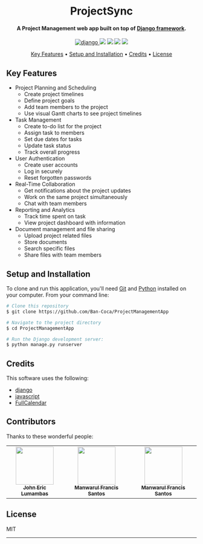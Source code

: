<h1 align="center">
  <!-- <br>
  <a href="http://www.amitmerchant.com/electron-markdownify"><img src="https://raw.githubusercontent.com/amitmerchant1990/electron-markdownify/master/app/img/markdownify.png" alt="Markdownify" width="200"></a>
  <br> -->
  ProjectSync
  <br>
</h1>

<h4 align="center">A Project Management web app built on top of <a href="https://www.djangoproject.com/" target="_blank">Django framework</a>.</h4>

<p align="center">
  <a href="https://badge.fury.io/for/py/django?icon=t">
    <img src="https://img.shields.io/badge/Django-092E20?style=for-the-badge&logo=django&logoColor=green"
         alt="django">
  </a>
  <a>
    <img src="https://img.shields.io/badge/ChatGPT-74aa9c?style=for-the-badge&logo=openai&logoColor=white">
  </a>
  <a>
    <img src="https://img.shields.io/badge/JavaScript-323330?style=for-the-badge&logo=javascript&logoColor=F7DF1E">
  </a>
  <a>
    <img src="https://img.shields.io/badge/Sqlite-003B57?style=for-the-badge&logo=sqlite&logoColor=white">
  </a>
  <a>
    <img src="https://img.shields.io/badge/github%20copilot-000000?style=for-the-badge&logo=githubcopilot&logoColor=white">
  </a>
</p>

<p align="center">
  <a href="#key-features">Key Features</a> •
  <a href="#setup-and-installation">Setup and Installation</a> •
  <a href="#credits">Credits</a> •
  <a href="#license">License</a>
</p>

## Key Features

* Project Planning and Scheduling
  - Create project timelines
  - Define project goals
  - Add team members to the project
  - Use visual Gantt charts to see project timelines
* Task Management
  - Create to-do list for the project
  - Assign task to members
  - Set due dates for tasks
  - Update task status
  - Track overall progress
* User Authentication
  - Create user accounts
  - Log in securely
  - Reset forgotten passwords
* Real-Time Collaboration
  - Get notifications about the project updates
  - Work on the same project simultaneously
  - Chat with team members
* Reporting and Analytics
  - Track time spent on task
  - View project dashboard with information
* Document management and file sharing
  - Upload project related files
  - Store documents
  - Search specific files
  - Share files with team members

## Setup and Installation

To clone and run this application, you'll need [Git](https://git-scm.com) and [Python](https://www.python.org/) installed on your computer. From your command line:

```bash
# Clone this repository
$ git clone https://github.com/Ban-Coca/ProjectManagementApp

# Navigate to the project directory
$ cd ProjectManagementApp

# Run the Django development server:
$ python manage.py runserver
```


## Credits

This software uses the following:

- [django](https://www.djangoproject.com/)
- [javascript](https://www.javascript.com/)
- [FullCalendar](https://fullcalendar.io/)


## Contributors

Thanks to these wonderful people:

<table>
  <tr>
    <td align="center"><a href="https://github.com/Jeric1231"><img src="https://avatars.githubusercontent.com/u/153045584?v=4" width="100px;" alt=""/><br /><sub><b>John Eric Lumambas</b></sub></a></td>
    <td align="center"><a href="https://github.com/manwaaa"><img src="https://avatars.githubusercontent.com/u/153294168?v=4" width="100px;" alt=""/><br /><sub><b>Manwarul Francis Santos</b></sub></a></td>
    <td align="center"><a href="https://github.com/Ban-Coca"><img src="https://avatars.githubusercontent.com/u/180009268?v=4" width="100px;" alt=""/><br /><sub><b>Manwarul Francis Santos</b></sub></a></td>
    <!-- Add more contributors here -->
  </tr>
</table>


## License

MIT

---


